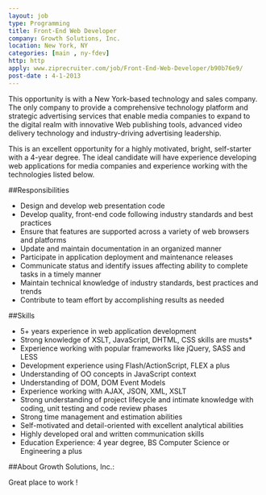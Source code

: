 ```yaml
---
layout: job
type: Programming
title: Front-End Web Developer
company: Growth Solutions, Inc.
location: New York, NY
categories: [main , ny-fdev]
http: http
apply: www.ziprecruiter.com/job/Front-End-Web-Developer/b90b76e9/
post-date : 4-1-2013
---
```


This opportunity is with  a New York-based technology and sales company.  The only company to provide a comprehensive technology platform and strategic advertising services that enable media companies to expand to the digital realm with innovative Web publishing tools, advanced video delivery technology and industry-driving advertising leadership.

This is an excellent opportunity for a highly motivated, bright, self-starter with a 4-year degree. The ideal candidate will have experience developing web applications for media companies and experience working with the technologies listed below.

##Responsibilities

* Design and develop web presentation code
* Develop quality, front-end code following industry standards and best practices
* Ensure that features are supported across a variety of web browsers and platforms
* Update and maintain documentation in an organized manner
* Participate in application deployment and maintenance releases
* Communicate status and identify issues affecting ability to complete tasks in a timely manner
* Maintain technical knowledge of industry standards, best practices and trends
* Contribute to team effort by accomplishing results as needed

##Skills

* 5+ years experience in web application development
* Strong knowledge of XSLT, JavaScript, DHTML, CSS skills are musts*
* Experience working with popular frameworks like jQuery, SASS and LESS
* Development experience using Flash/ActionScript, FLEX a plus
* Understanding of OO concepts in JavaScript context
* Understanding of DOM, DOM Event Models
* Experience working with AJAX, JSON, XML, XSLT
* Strong understanding of project lifecycle and intimate knowledge with coding, unit testing and code review phases
* Strong time management and estimation abilities
* Self-motivated and detail-oriented with excellent analytical abilities
* Highly developed oral and written communication skills
* Education Experience: 4 year degree, BS Computer Science or Engineering a plus

##About Growth Solutions, Inc.:

Great place to work !
